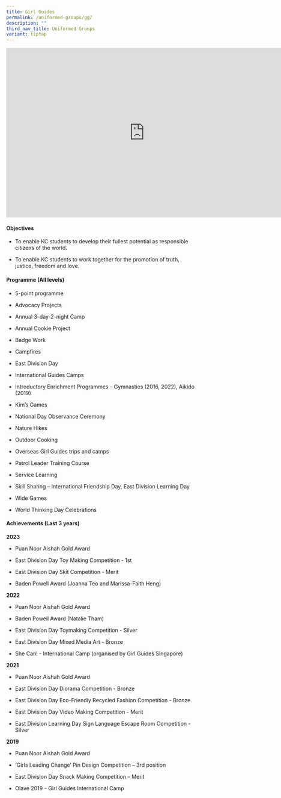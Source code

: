 ```yaml
---
title: Girl Guides
permalink: /uniformed-groups/gg/
description: ""
third_nav_title: Uniformed Groups
variant: tiptap
---
```

<div class="iframe-wrapper">
<iframe height="450" width="735" allowfullscreen="true" frameborder="0" src="https://docs.google.com/presentation/d/e/2PACX-1vQPBphqljdxEi0UpZwSI-cJ9Cu_H9vzqcNOoJ_ep8fppsXM3JGTGRXScNc47Vxq2noUhvkclpUxApXS/embed?start=false&amp;loop=false&amp;delayms=3000"></iframe>
</div>
<h4>Objectives</h4>
<ul data-tight="true" class="tight">
<li>
<p>To enable KC students to develop their fullest potential as responsible
citizens of the world.</p>
</li>
<li>
<p>To enable KC students to work together for the promotion of truth, justice,
freedom and love.</p>
</li>
</ul>
<h4>Programme (All levels)</h4>
<ul data-tight="true" class="tight">
<li>
<p>5-point programme</p>
</li>
<li>
<p>Advocacy Projects</p>
</li>
<li>
<p>Annual 3-day-2-night Camp</p>
</li>
<li>
<p>Annual Cookie Project</p>
</li>
<li>
<p>Badge Work</p>
</li>
<li>
<p>Campfires</p>
</li>
<li>
<p>East Division Day</p>
</li>
<li>
<p>International Guides Camps</p>
</li>
<li>
<p>Introductory Enrichment Programmes – Gymnastics (2016, 2022), Aikido (2019)</p>
</li>
<li>
<p>Kim’s Games</p>
</li>
<li>
<p>National Day Observance Ceremony</p>
</li>
<li>
<p>Nature Hikes</p>
</li>
<li>
<p>Outdoor Cooking</p>
</li>
<li>
<p>Overseas Girl Guides trips and camps</p>
</li>
<li>
<p>Patrol Leader Training Course</p>
</li>
<li>
<p>Service Learning&nbsp;</p>
</li>
<li>
<p>Skill Sharing – International Friendship Day, East Division Learning Day</p>
</li>
<li>
<p>Wide Games</p>
</li>
<li>
<p>World Thinking Day Celebrations</p>
</li>
</ul>
<h4>Achievements (Last 3 years)</h4>
<p><strong>2023</strong>
</p>
<ul data-tight="true" class="tight">
<li>
<p>Puan Noor Aishah Gold Award</p>
</li>
<li>
<p>East Division Day Toy Making Competition - 1st</p>
</li>
<li>
<p>East Division Day Skit Competition - Merit</p>
</li>
<li>
<p>Baden Powell Award (Joanna Teo and Marissa-Faith Heng)</p>
</li>
</ul>
<p><strong>2022</strong> 
</p>
<ul data-tight="true" class="tight">
<li>
<p>Puan Noor Aishah Gold Award</p>
</li>
<li>
<p>Baden Powell Award (Natalie Tham)</p>
</li>
<li>
<p>East Division Day Toymaking Competition - Silver</p>
</li>
<li>
<p>East Division Day Mixed Media Art - Bronze</p>
</li>
<li>
<p>She Can! - International Camp (organised by Girl Guides Singapore)</p>
</li>
</ul>
<p><strong>2021</strong> 
</p>
<ul data-tight="true" class="tight">
<li>
<p>Puan Noor Aishah Gold Award</p>
</li>
<li>
<p>East Division Day Diorama Competition - Bronze&nbsp;</p>
</li>
<li>
<p>East Division Day Eco-Friendly Recycled Fashion Competition - Bronze&nbsp;</p>
</li>
<li>
<p>East Division Day Video Making Competition - Merit</p>
</li>
<li>
<p>East Division Learning Day Sign Language Escape Room Competition - Silver</p>
</li>
</ul>
<p><strong>2019</strong> 
</p>
<ul data-tight="true" class="tight">
<li>
<p>Puan Noor Aishah Gold Award</p>
</li>
<li>
<p>‘Girls Leading Change’ Pin Design Competition – 3rd position</p>
</li>
<li>
<p>East Division Day Snack Making Competition – Merit</p>
</li>
<li>
<p>Olave 2019 – Girl Guides International Camp</p>
</li>
</ul>
<p></p>